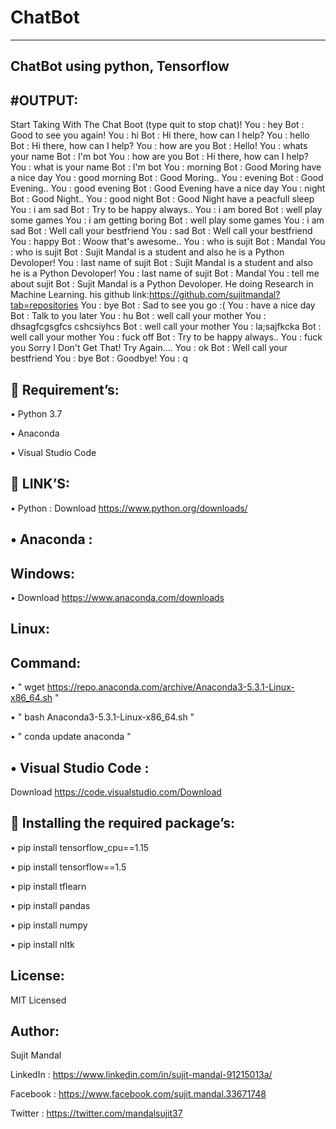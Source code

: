 # ChatBot
---------
ChatBot using python, Tensorflow 
----------------------------------
#OUTPUT:
--------
   Start Taking With The Chat Boot (type quit to stop chat)!
    You : hey
    Bot : Good to see you again!
    You : hi
    Bot : Hi there, how can I help?
    You : hello
    Bot : Hi there, how can I help?
    You : how are you
    Bot : Hello!
    You : whats your name
    Bot : I'm bot
    You : how are you
    Bot : Hi there, how can I help?
    You : what is your name
    Bot : I'm bot
    You : morning
    Bot : Good Moring have a nice day
    You : good morning
    Bot : Good Moring..
    You : evening
    Bot : Good Evening..
    You : good evening
    Bot : Good Evening have a nice day
    You : night
    Bot : Good Night..
    You : good night
    Bot : Good Night have a peacfull sleep
    You : i am sad
    Bot : Try to be happy always..
    You : i am bored 
    Bot : well play some games
    You : i am getting boring
    Bot : well play some games
    You : i am sad
    Bot : Well call your bestfriend
    You : sad
    Bot : Well call your bestfriend
    You : happy
    Bot : Woow that's awesome..
    You : who is sujit
    Bot : Mandal
    You : who is sujit
    Bot : Sujit Mandal is  a student and also he is a Python Devoloper!
    You : last name of sujit
    Bot : Sujit Mandal is  a student and also he is a Python Devoloper!
    You : last name of sujit
    Bot : Mandal
    You : tell me about sujit
    Bot : Sujit Mandal is a Python Devoloper. He doing Research in Machine Learning. his github           link:https://github.com/sujitmandal?tab=repositories
    You : bye
    Bot : Sad to see you go :(
    You : have a nice day
    Bot : Talk to you later
    You : hu
    Bot : well call your mother
    You : dhsagfcgsgfcs cshcsiyhcs
    Bot : well call your mother
    You : la;sajfkcka
    Bot : well call your mother
    You : fuck off
    Bot : Try to be happy always..
    You : fuck you
    Sorry I Don't Get That! Try Again....
    You : ok
    Bot : Well call your bestfriend
    You : bye
    Bot : Goodbye!
    You : q
    
 Requirement’s:
---------------

• Python 3.7

• Anaconda

• Visual Studio Code

 LINK’S:
---------
• Python :
Download https://www.python.org/downloads/

• Anaconda :
------------
Windows:
--------
• Download https://www.anaconda.com/downloads

Linux:
------
Command:
--------
• " wget https://repo.anaconda.com/archive/Anaconda3-5.3.1-Linux-x86_64.sh "

• " bash Anaconda3-5.3.1-Linux-x86_64.sh "

• " conda update anaconda "

• Visual Studio Code :
----------------------
Download https://code.visualstudio.com/Download

 Installing the required package’s:
------------------------------------

• pip install tensorflow_cpu==1.15

• pip install tensorflow==1.5

• pip install tflearn

• pip install pandas

• pip install numpy

• pip install nltk

License:
--------
MIT Licensed

Author:
-------
Sujit Mandal

LinkedIn : https://www.linkedin.com/in/sujit-mandal-91215013a/

Facebook : https://www.facebook.com/sujit.mandal.33671748

Twitter : https://twitter.com/mandalsujit37
